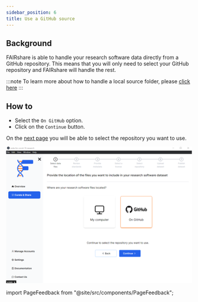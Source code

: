 ```yaml
---
sidebar_position: 6
title: Use a GitHub source
---
```


## Background

FAIRshare is able to handle your research software data directly from a GitHub repository. This means that you will only need to select your GitHub repository and FAIRshare will handle the rest.

:::note
To learn more about how to handle a local source folder, please [click here](/)
:::

## How to

- Select the `On GitHub` option.
- Click on the `Continue` button.

On the [next page](/) you will be able to select the repository you want to use.

![](./images/pickGithubSourceOption.png)

import PageFeedback from "@site/src/components/PageFeedback";

<PageFeedback />

